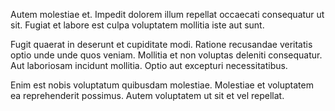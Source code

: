 Autem molestiae et. Impedit dolorem illum repellat occaecati consequatur ut sit. Fugiat et labore est culpa voluptatem mollitia iste aut sunt.
 Fugit quaerat in deserunt et cupiditate modi. Ratione recusandae veritatis optio unde unde quos veniam. Mollitia et non voluptas deleniti consequatur. Aut laboriosam incidunt mollitia. Optio aut excepturi necessitatibus.
 Enim est nobis voluptatum quibusdam molestiae. Molestiae et voluptatem ea reprehenderit possimus. Autem voluptatem ut sit et vel repellat.